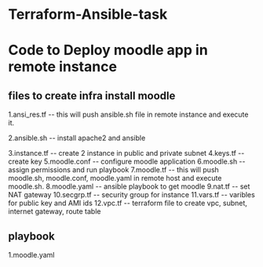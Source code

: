# Terraform-Ansible-task

# Code to Deploy moodle app in remote instance
## files to create infra install moodle
<p>1.ansi_res.tf   -- this will push ansible.sh file in remote instance and execute it. </p>
<p>2.ansible.sh    -- install apache2 and ansible </p>
3.instance.tf   -- create 2 instance in public and private subnet
4.keys.tf       -- create key
5.moodle.conf   -- configure moodle application
6.moodle.sh     -- assign permissions and run playbook
7.moodle.tf     -- this will push moodle.sh, moodle.conf, moodle.yaml in remote host and execute moodle.sh.
8.moodle.yaml   -- ansible playbook to get moodle
9.nat.tf        -- set NAT gateway
10.secgrp.tf    -- security group for instance
11.vars.tf      -- varibles for public key and AMI ids
12.vpc.tf       -- terraform file to create vpc, subnet, internet gateway, route table

## playbook
1.moodle.yaml
